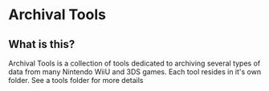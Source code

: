 # Archival Tools

## What is this?
Archival Tools is a collection of tools dedicated to archiving several types of data from many Nintendo WiiU and 3DS games. Each tool resides in it's own folder. See a tools folder for more details
